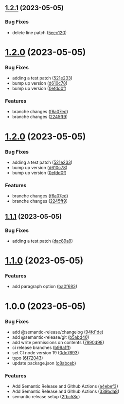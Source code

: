 ## [1.2.1](https://github.com/mik23/nextjs/compare/v1.2.0...v1.2.1) (2023-05-05)


### Bug Fixes

* delete line patch ([5eec120](https://github.com/mik23/nextjs/commit/5eec1203f7b89c479e6b3d677a1169c82eee0d8b))

# [1.2.0](https://github.com/mik23/nextjs/compare/v1.1.1...v1.2.0) (2023-05-05)


### Bug Fixes

* adding a test patch ([521e233](https://github.com/mik23/nextjs/commit/521e233b6e7a270596c21df241c89b9f67f72d49))
* bump up version ([d610c78](https://github.com/mik23/nextjs/commit/d610c787b7fd613c7de9abd4570761e506675cd3))
* bump up version ([0efdd0f](https://github.com/mik23/nextjs/commit/0efdd0ffafdd9db9b8546864aa68ce4377048eaa))


### Features

* branche changes ([f6a07ed](https://github.com/mik23/nextjs/commit/f6a07ed6ed81181ae0d4827bf4db5a3a10467d60))
* branche changes ([2245ff9](https://github.com/mik23/nextjs/commit/2245ff9bf10aa82d7c94729b5758abf2e3b7686b))

# [1.2.0](https://github.com/mik23/nextjs/compare/v1.1.1...v1.2.0) (2023-05-05)


### Bug Fixes

* adding a test patch ([521e233](https://github.com/mik23/nextjs/commit/521e233b6e7a270596c21df241c89b9f67f72d49))
* bump up version ([d610c78](https://github.com/mik23/nextjs/commit/d610c787b7fd613c7de9abd4570761e506675cd3))
* bump up version ([0efdd0f](https://github.com/mik23/nextjs/commit/0efdd0ffafdd9db9b8546864aa68ce4377048eaa))


### Features

* branche changes ([f6a07ed](https://github.com/mik23/nextjs/commit/f6a07ed6ed81181ae0d4827bf4db5a3a10467d60))
* branche changes ([2245ff9](https://github.com/mik23/nextjs/commit/2245ff9bf10aa82d7c94729b5758abf2e3b7686b))

## [1.1.1](https://github.com/mik23/nextjs/compare/v1.1.0...v1.1.1) (2023-05-05)


### Bug Fixes

* adding a test patch ([dac89a9](https://github.com/mik23/nextjs/commit/dac89a9093686bf18be1cbe6b46e18d8737db45e))

# [1.1.0](https://github.com/mik23/nextjs/compare/v1.0.0...v1.1.0) (2023-05-05)


### Features

* add paragraph option ([ba0f683](https://github.com/mik23/nextjs/commit/ba0f68399c030eef9daac9e9c650a78f711d31e9))

# 1.0.0 (2023-05-05)


### Bug Fixes

* add @semantic-release/changelog ([94fd1de](https://github.com/mik23/nextjs/commit/94fd1dedf3eba8829bdd2c8453b16e7b5245d26f))
* add @semantic-release/git ([b5abd40](https://github.com/mik23/nextjs/commit/b5abd40befae79351b9f77aa9a61e5e703e175ab))
* add write permissions on contents ([7990d98](https://github.com/mik23/nextjs/commit/7990d988ac9b1cd051ac8405cbf869861bcdaf05))
* ci release branches ([b99a1ff](https://github.com/mik23/nextjs/commit/b99a1ff064c7a3a3e006d4e34728cd42ff423296))
* set CI node version 19 ([0dc7693](https://github.com/mik23/nextjs/commit/0dc7693f569e38c7f2786e24b9ff8350d934ce00))
* typo ([6f72043](https://github.com/mik23/nextjs/commit/6f7204320a4a148ef746ad4891d41f5b4f73a550))
* update package.json ([c8abceb](https://github.com/mik23/nextjs/commit/c8abceb7f6545ca93f686774055b3c9ec54efb2f))


### Features

* Add Semantic Release and Github Actions ([a4ebef3](https://github.com/mik23/nextjs/commit/a4ebef301c22d9912e8fa1b02fed12205c309fd4))
* Add Semantic Release and Github Actions ([339bda8](https://github.com/mik23/nextjs/commit/339bda859aa1d2013bfc41f59f9a6605c3aa838c))
* semantic release setup ([2fbc58c](https://github.com/mik23/nextjs/commit/2fbc58c4cae79625d76f63109f026a25f96a0427))
